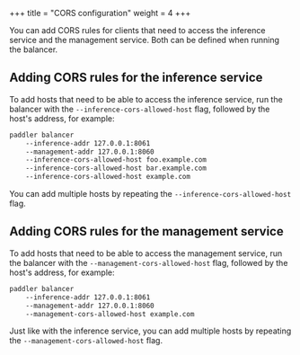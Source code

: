 +++
title = "CORS configuration"
weight = 4
+++

You can add CORS rules for clients that need to access the inference service and the management service. Both can be defined when running the balancer.

## Adding CORS rules for the inference service

To add hosts that need to be able to access the inference service, run the balancer with the `--inference-cors-allowed-host` flag, followed by the host's address, for example:

```bash
paddler balancer 
    --inference-addr 127.0.0.1:8061 
    --management-addr 127.0.0.1:8060 
    --inference-cors-allowed-host foo.example.com
    --inference-cors-allowed-host bar.example.com
    --inference-cors-allowed-host example.com
```

You can add multiple hosts by repeating the `--inference-cors-allowed-host` flag.

## Adding CORS rules for the management service

To add hosts that need to be able to access the management service, run the balancer with the `--management-cors-allowed-host` flag, followed by the host's address, for example:

```bash
paddler balancer 
    --inference-addr 127.0.0.1:8061 
    --management-addr 127.0.0.1:8060 
    --management-cors-allowed-host example.com
```

Just like with the inference service, you can add multiple hosts by repeating the `--management-cors-allowed-host` flag.
